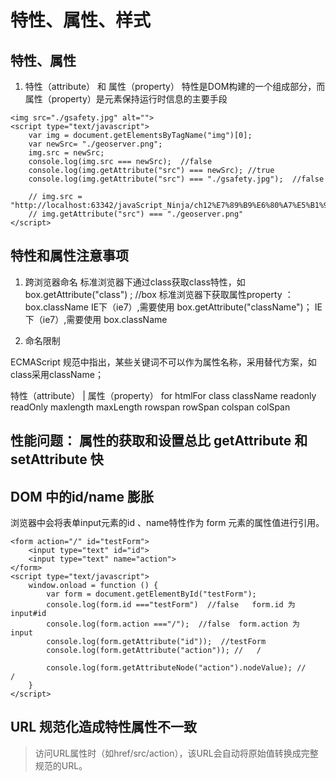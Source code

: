 # 特性、属性、样式  

## 特性、属性   

1. 特性（attribute） 和 属性（property）
特性是DOM构建的一个组成部分，而属性（property）是元素保持运行时信息的主要手段

```
<img src="./gsafety.jpg" alt="">
<script type="text/javascript">
    var img = document.getElementsByTagName("img")[0];
    var newSrc= "./geoserver.png";
    img.src = newSrc;
    console.log(img.src === newSrc);  //false
    console.log(img.getAttribute("src") === newSrc); //true
    console.log(img.getAttribute("src") === "./gsafety.jpg");  //false

    // img.src = "http://localhost:63342/javaScript_Ninja/ch12%E7%89%B9%E6%80%A7%E5%B1%9E%E6%80%A7%E5%92%8C%E6%A0%B7%E5%BC%8F/geoserver.png"
    // img.getAttribute("src") === "./geoserver.png"
</script>

``` 

## 特性和属性注意事项

1. 跨浏览器命名
标准浏览器下通过class获取class特性，如 box.getAttribute("class") ;  //box
标准浏览器下获取属性property ： box.className
IE下（ie7）,需要使用 box.getAttribute("className")；
IE下（ie7）,需要使用 box.className

2. 命名限制

ECMAScript 规范中指出，某些关键词不可以作为属性名称，采用替代方案，如class采用className；

特性（attribute）    |    属性（property）
 for                       htmlFor
 class                     className
 readonly                  readOnly
 maxlength                 maxLength
 rowspan                   rowSpan
 colspan                   colSpan


## 性能问题： 属性的获取和设置总比 getAttribute 和setAttribute 快

## DOM 中的id/name 膨胀
浏览器中会将表单input元素的id 、name特性作为 form 元素的属性值进行引用。

```
<form action="/" id="testForm">
    <input type="text" id="id">
    <input type="text" name="action">
</form>
<script type="text/javascript">
    window.onload = function () {
        var form = document.getElementById("testForm");
        console.log(form.id ==="testForm")  //false   form.id 为 input#id
        console.log(form.action ==="/");  //false  form.action 为 input
        console.log(form.getAttribute("id"));  //testForm
        console.log(form.getAttribute("action")); //   /

        console.log(form.getAttributeNode("action").nodeValue); //      /
    }
</script>
```

## URL 规范化造成特性属性不一致
> 访问URL属性时（如href/src/action），该URL会自动将原始值转换成完整规范的URL。









